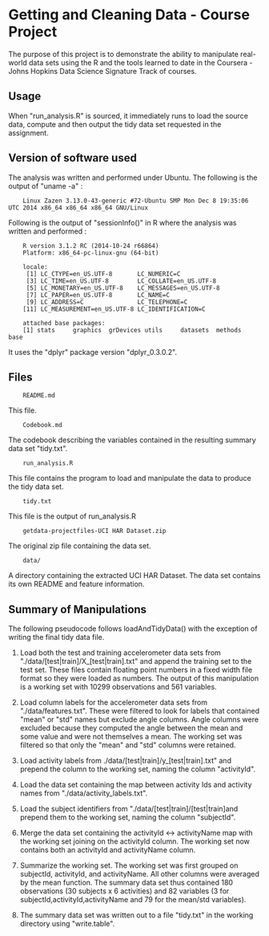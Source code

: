 # Getting and Cleaning Data - Course Project

The purpose of this project is to demonstrate the ability to manipulate real-world data sets using the R and the tools learned to date in the Coursera - Johns Hopkins Data Science Signature Track of courses.


## Usage

When "run_analysis.R" is sourced, it immediately runs to load the source data, compute and then output the tidy data set requested in the assignment.

## Version of software used

The analysis was written and performed under Ubuntu. The following is the output of "uname -a" :

		Linux Zazen 3.13.0-43-generic #72-Ubuntu SMP Mon Dec 8 19:35:06 UTC 2014 x86_64 x86_64 x86_64 GNU/Linux

Following is the output of "sessionInfo()" in R where the analysis was written and performed :

		R version 3.1.2 RC (2014-10-24 r66864)
		Platform: x86_64-pc-linux-gnu (64-bit)

		locale:
		 [1] LC_CTYPE=en_US.UTF-8       LC_NUMERIC=C              
		 [3] LC_TIME=en_US.UTF-8        LC_COLLATE=en_US.UTF-8    
		 [5] LC_MONETARY=en_US.UTF-8    LC_MESSAGES=en_US.UTF-8   
		 [7] LC_PAPER=en_US.UTF-8       LC_NAME=C                 
		 [9] LC_ADDRESS=C               LC_TELEPHONE=C            
		[11] LC_MEASUREMENT=en_US.UTF-8 LC_IDENTIFICATION=C       

		attached base packages:
		[1] stats     graphics  grDevices utils     datasets  methods   base     

It uses the "dplyr" package version "dplyr_0.3.0.2". 

## Files

		README.md

This file.

		Codebook.md

The codebook describing the variables contained in the resulting summary data set "tidy.txt".

		run_analysis.R

This file contains the program to load and manipulate the data to produce the tidy data set.

		tidy.txt

This file is the output of run_analysis.R


		getdata-projectfiles-UCI HAR Dataset.zip

The original zip file containing the data set.

		data/

A directory containing the extracted UCI HAR Dataset. The data set contains its own README and feature information.

## Summary of Manipulations

The following pseudocode follows loadAndTidyData() with the exception of writing the final tidy data file.

1. Load both the test and training accelerometer data sets from "./data/[test|train]/X_[test|train].txt" and append the training set to the test set. These files contain floating point numbers in a fixed width file format so they were loaded as numbers. The output of this manipulation is a working set with 10299 observations and 561 variables.

2. Load column labels for the accelerometer data sets from "./data/features.txt". These were filtered to look for labels that contained "mean" or "std" names but exclude angle columns. Angle columns were excluded because they computed the angle between the mean and some value and were not themselves a mean. The working set was filtered so that only the "mean" and "std" columns were retained.

3. Load activity labels from ./data/[test|train]/y_[test|train].txt" and prepend the column to the working set, naming the column "activityId".

4. Load the data set containing the map between activity Ids and activity names from "./data/activity_labels.txt".

5. Load the subject identifiers from "./data/[test|train]/[test|train]and prepend them to the working set, naming the column "subjectId".

6. Merge the data set containing the activityId <-> activityName map with the working set joining on the activityId column. The working set now contains both an activityId and activityName column.

7. Summarize the working set. The working set was first grouped on subjectId, activityId, and activityName. All other columns were averaged by the mean function. The summary data set thus contained 180 observations (30 subjects x 6 activities) and 82 variables (3 for subjectId,activityId,activityName and 79 for the mean/std variables).
8. The summary data set was written out to a file "tidy.txt" in the working directory using "write.table".
